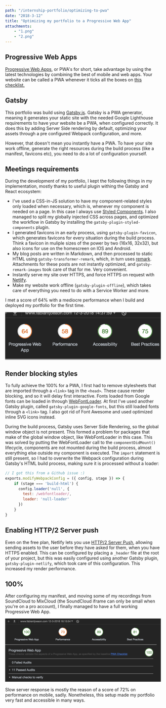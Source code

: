 ```yaml
---
path: "/internship-portfolio/optimizing-to-pwa"
date: "2018-3-12"
title: "Optimizing my portfolio to a Progressive Web App"
attachments: 
    - "1.png"
    - "2.png"
---
```


## Progressive Web Apps

<a href="https://developers.google.com/web/ilt/pwa/why-build-pwa" target="_blank">Progressive Web Apps</a>, or PWA's for short, take advantage by using the latest technologies by combining the best of mobile and web apps. Your website can be called a PWA whenever it ticks all the boxes on <a href="https://developers.google.com/web/progressive-web-apps/checklist" target="_blank">this checklist.</a>

## Gatsby
This portfolio was build using <a href="https://www.gatsbyjs.org/" target="_blank">Gatsby.js</a>. Gatsby is a PWA generator, meaning it generates your static site with the needed Google Lighthouse requirements to have your website be a PWA, when configured correctly. It does this by adding Server Side rendering by default, optimizing your assets through a pre configured Webpack configuration, and more.

However, that doesn't mean you instantly have a PWA. To have your site work offline, generate the right resources during the build process (like a manifest, favicons etc), you need to do a lot of configuration yourself.

## Meetings requirements

During the development of my portfolio, I kept the following things in my implementation, mostly thanks to useful plugin withing the Gatsby and React ecosystem:

- I've used a CSS-in-JS solution to have my component-related styles only loaded when necessary, which is, whenever my component is needed on a page. In this case I always use <a href="https://www.styled-components.com/">Styled Components</a>. I also managed to split my globally injected CSS across pages, and optimized the workflow in Gatsby by installing the `gatsby-plugin-styled-components` plugin.
- I generated favicons in an early process, using `gatsby-plugin-favicon`, which generates favicons for every situation during the build process. Think a favicon in muliple sizes of the power by two (16x16, 32x32), but also icons for use on the homescreen on IOS and Android.
- My blog posts are written in Markdown, and then processed to static HTML using `gatsby-transformer-remark`, which, in turn uses <a href="https://github.com/remarkjs/remark" target="_blank">remark</a>. Attachments for these posts are not instantly optimized, and `gatsby-remark-images` took care of that for me. Very convenient.
- Instantly serve my site over HTTPS, and force HTTPS on request with <a href="https://www.netlify.com/">Netlify</a>.
- Make my website work offline (`gatsby-plugin-offline`), which takes care of everything you need to do with a Service Worker and more.

I met a score of 64% with a mediocre performance when I build and deployed my portfolio for the first time. 

<img src="./1.png" />

## Render blocking styles
To fully achieve the 100% for a PWA, I first had to remove stylesheets that are imported through a `<link>` tag in the `<head>`. These cause render blocking, and so it will delay first interactive. Fonts loaded from Google fonts can be loaded in through <a href="https://github.com/typekit/webfontloader" target="_blank">WebFontLoader</a>. At first I've used another Gatsby plugin, called `gatsby-plugin-google-fonts`, but this still loaded fonts through a `<link>` tag. I also got rid of Font Awesome and used optimized inline SVG icons instead.

During the build process, Gatsby uses Server Side Rendering, so the global window object is not present. This formed a problem for packages that make of the global window object, like WebFontLoader in this case. This was solved by putting the WebFontLoader call to the `componentDidMount()` lifecycle, components are not mounted during the build process, almost everything else outside my component is executed. The `import` statement is still present, so I had to overwrite the Webpack configuration during Gatsby's HTML build process, making sure it is processed without a loader:

```javascript
// I got this from a Github issue :)
exports.modifyWebpackConfig = ({ config, stage }) => {
    if (stage === 'build-html') {
      config.loader('null', {
        test: /webfontloader/,
        loader: 'null-loader'
      })
    }
}
```

## Enabling HTTP/2 Server push
Even on the free plan, Netlify lets you use <a href="https://www.smashingmagazine.com/2017/04/guide-http2-server-push/">HTTP/2 Server Push</a>, allowing sending assets to the user before they have asked for them, when you have HTTPS enabled. This can be configured by placing a `_header` file at the root of your project, but this was easily configured using another Gatsby plugin, `gatsby-plugin-netlify`, which took care of this configuration. This increased my render performance.

## 100%
After configuring my manifest, and moving some of my recordings from SoundCloud to MixCloud (the SoundCloud iframe can only be small when you're on a pro account), I finally managed to have a full working Progressive Web App.

<img src="./2.png" />


Slow server response is mostly the reason of a score of 72% on performance on mobile, sadly. Nonetheless, this setup made my portfolio very fast and accessible in many ways.
